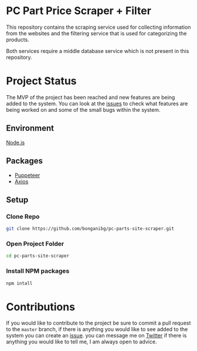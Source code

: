 # PC Part Price Scraper + Filter

This repository contains the scraping service used for collecting information from the websites and the filtering service that is used for categorizing the products.

Both services require a middle database service which is not present in this repository.

# Project Status
The MVP of the project has been reached and new features are being added to the system. You can look at the [issues](https://github.com/bonganibg/pc-parts-site-scraper/issues) to check what features are being worked on and some of the small bugs within the system.

## Environment
[Node.js](https://nodejs.org/en/download/)

## Packages

* [Puppeteer]()
* [Axios]()

## Setup
### Clone Repo
```bash 
git clone https://github.com/bonganibg/pc-parts-site-scraper.git
 ```

### Open Project Folder
```bash 
cd pc-parts-site-scraper
```

### Install NPM packages
```bash 
npm intall
```

# Contributions
If you would like to contribute to the project be sure to commit a pull request to the `master` branch, if there is anything you would like to see added to the system you can create an [issue](https://github.com/bonganibg/pc-parts-site-scraper/issues).
you can message me on [Twitter](https://twitter.com/bonganibg) if there is anything you would like to tell me, I am always open to advice.